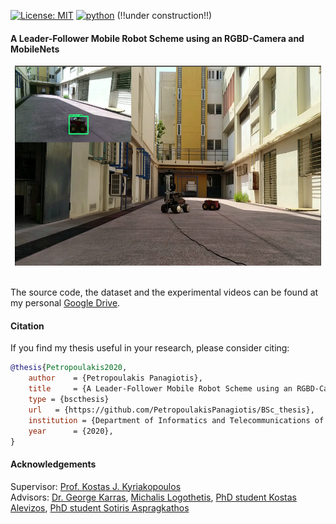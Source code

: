 [![License: MIT](https://img.shields.io/badge/License-MIT-yellow.svg)](https://opensource.org/licenses/MIT)
[![python](https://img.shields.io/badge/python-2.7-blue.svg)](https://www.python.org/downloads/release/python-270/)
(!!under construction!!)

#### A Leader-Follower Mobile Robot Scheme using an RGBD-Camera and MobileNets

<p align="center">
<img src="experiments.png" width="490px" height="320px"> <br /> <br />
</p>

The source code, the dataset and the experimental videos can be found at my personal [Google Drive](https://drive.google.com/drive/folders/1FQmJPG-sj2xHcH3shPUANIkJkorwxRfR?usp=sharing).

#### Citation
If you find my thesis useful in your research, please consider citing:

```bib
@thesis{Petropoulakis2020,
    author    = {Petropoulakis Panagiotis},
    title     = {A Leader-Follower Mobile Robot Scheme using an RGBD-Camera and MobileNets},
    type = {bscthesis}
    url   = {https://github.com/PetropoulakisPanagiotis/BSc_thesis},
    institution = {Department of Informatics and Telecommunications of the University of Athens},
    year      = {2020},
}
```
#### Acknowledgements 
Supervisor: [Prof. Kostas J. Kyriakopoulos](http://www.controlsystemslab.gr/kkyria/)<br />
Advisors: [Dr. George Karras](https://scholar.google.gr/citations?user=VxIC7-cAAAAJ&hl=el), [Michalis Logothetis](https://scholar.google.com/citations?user=fFLmpWsAAAAJ&hl=en), [PhD student Kostas Alevizos](http://www.controlsystemslab.gr/main/members/kostas-alevizos/),
[PhD student Sotiris Aspragkathos](http://www.controlsystemslab.gr/main/members/sotiris-aspragkathos/)
